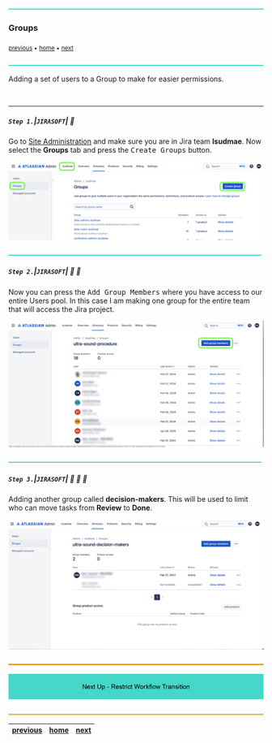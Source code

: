 ![](../images/line3.png)

### Groups

<sub>[previous](../workflows/README.md#user-content-workflows) • [home](../README.md#user-content-jira-software) • [next](../)</sub>

![](../images/line3.png)

Adding a set of users to a Group to make for easier permissions.

<br>

---

##### `Step 1.`\|`JIRASOFT`| :small_blue_diamond:

Go to [Site Administration](https://admin.atlassian.com/) and make sure you are in Jira team **lsudmae**. Now select the **Groups** tab and press the <kbd>Create Groups</kbd> button.

![create group for Jira users](images/CreateGroup.png)

![](../images/line2.png)

##### `Step 2.`\|`JIRASOFT`| :small_blue_diamond: :small_blue_diamond: 

Now you can press the <kbd>Add Group Members</kbd> where you have access to our entire Users pool.  In this case I am making one group for the entire team that will access the Jira project.

![create general Jira Group](images/AddGroup.png)

![](../images/line2.png)

##### `Step 3.`\|`JIRASOFT`| :small_blue_diamond: :small_blue_diamond: :small_blue_diamond:

Adding another group called **decision-makers**.  This will be used to limit who can move tasks from **Review** to **Done**.

![create as many groups as you need](images/DecidersGroup.png)


![](../images/line.png)

<!-- <img src="https://via.placeholder.com/1000x100/45D7CA/000000/?text=Next Up - ADD NEXT PAGE"> -->

![next up - ](images/banner.png)

![](../images/line.png)

| [previous](../workflows/README.md#user-content-workflows)| [home](../README.md#user-content-jira-software) | [next](../)|
|---|---|---|
